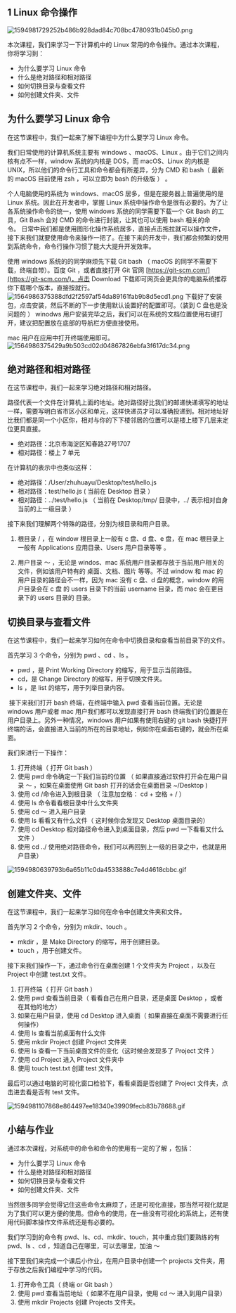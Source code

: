 ## 1  Linux 命令操作

![1594981729252b486b928dad84c708bc4780931b045b0.png](https://vip-assets.jiker.com/_for_plus_sub_project/2020/0827/admin/Je4RTcYLZ2IWrgyz1ySnbaA1WEJ0lSLjS7JmmOPk.png)

本次课程，我们来学习一下计算机中的 Linux 常用的命令操作。通过本次课程，你将学习到：

- 为什么要学习 Linux 命令
- 什么是绝对路径和相对路径
- 如何切换目录与查看文件
- 如何创建文件夹、文件

## 为什么要学习 Linux 命令
在这节课程中，我们一起来了解下编程中为什么要学习 Linux 命令。

我们日常使用的计算机系统主要有 windows 、macOS、Linux 。由于它们之间内核有点不一样，window 系统的内核是 DOS，而 macOS、Linux 的内核是 UNIX，所以他们的命令行工具和命令都会有所差异，分为 CMD 和 bash（ 最新的 macOS 目前使用 zsh ，可以立即为 bash 的升级版 ） 。

个人电脑使用的系统为 windows、macOS 居多，但是在服务器上普遍使用的是 Linux 系统。因此在开发者中，掌握 Linux 系统中操作命令是很有必要的。为了让各系统操作命令的统一，使用 windows 系统的同学需要下载一个 Git Bash 的工具，Git Bash 会对 CMD 的命令进行封装，让其也可以使用 bash 相关的命令。 日常中我们都是使用图形化操作系统居多，直接点击拖拉就可以操作文件，接下来我们就要使用命令来操作一把了。在接下来的开发中，我们都会频繁的使用到系统命令，命令行操作习惯了能大大提升开发效率。

使用 windows 系统的的同学麻烦先下载 Git bash （ macOS 的同学不需要下载，终端自带）。百度 Git ，或者直接打开 Git 官网 [https://git-scm.com/](https://git-scm.com/)，点击 Download 下载即可网页会更具你的电脑系统推荐你下载哪个版本，直接按就行。  ![1564986375388dfd2f2597af54da89161fab9b8d5ecd1.png](https://vip-assets.jiker.com/_for_plus_sub_project/2020/0827/admin/BvuvT3OjRHQ7YaC2e5ppfg4v8nwMzcJ5Q1Wfmq14.png) 下载好了安装包，点击安装，然后不断的下一步使用默认设置好的配置即可。（装到 C 盘也是没问题的 ） winodws 用户安装完毕之后，我们可以在系统的文档位置使用右键打开，建议把配置放在底部的导航栏方便直接使用。

mac 用户在应用中打开终端使用即可。  
![1564986375429a9b503cd02d04867826ebfa3f617dc34.png](https://vip-assets.jiker.com/_for_plus_sub_project/2020/0827/admin/5DJ6qDPcUwBxRU1yVNsn1KKdFUJLcZosnvZw6JZa.png)


## 绝对路径和相对路径
在这节课程中，我们一起来学习绝对路径和相对路径。

路径代表一个文件在计算机上面的地址。绝对路径好比我们的邮递快递填写的地址一样，需要写明白省市区小区和单元，这样快递员才可以准确投递到。相对地址好比我们都是同一个小区你，相对与你的下下楼邻居的位置可以是楼上楼下几层来定位更具直接。


- 绝对路径：北京市海淀区知春路27号1707
- 相对路径：楼上 7 单元

在计算机的表示中也类似这样：

- 绝对路径：/User/zhuhuayu/Desktop/test/hello.js
- 相对路径：test/hello.js ( 当前在 Desktop 目录 ）
- 相对路径：../test/hello.js （ 当前在 Desktop/tmp/ 目录中，../ 表示相对自身当前的上一级目录 ）

接下来我们理解两个特殊的路径，分别为根目录和用户目录。

1. 根目录 / ，在 window 根目录上一般有 c 盘、d 盘、e 盘，在 mac 根目录上一般有 Applications 应用目录、Users 用户目录等等 。

2. 用户目录 ～ ，无论是 windos、mac 系统用户目录都存放于当前用户相关的文件，例如该用户特有的 桌面、文档、图片 等等。不过 window 和 mac 的用户目录的路径会不一样，因为 mac 没有 c 盘、d 盘的概念，window 的用户目录会在 c 盘 的 users 目录下的当前 username 目录，而 mac 会在更目录下的 users 目录的 <username> 目录。


## 切换目录与查看文件
在这节课程中，我们一起来学习如何在命令中切换目录和查看当前目录下的文件。

首先学习 3 个命令，分别为 pwd 、cd 、ls 。

- pwd ，是 Print Working Directory 的缩写，用于显示当前路径。
- cd，是  Change Directory 的缩写，用于切换文件夹。
- ls ，是 list 的缩写，用于列举目录内容。

 接下来我们打开 bash 终端，在终端中输入 pwd 查看当前位置。无论是 windows 用户或者 mac 用户我们都可以发现直接打开 bash 终端我们的位置是在 用户目录上。另外一种情况，windows 用户如果有使用右键的 git bash 快捷打开终端的话，会直接进入当前的所在的目录地址，例如你在桌面右键的，就会所在桌面。

我们来进行一下操作：

1. 打开终端（ 打开 Git bash ）
2. 使用 pwd 命令确定一下我们当前的位置 （ 如果直接通过软件打开会在用户目录 ～ ，如果在桌面使用 Git bash 打开的话会在桌面目录 ~/Desktop )
3. 使用 cd /命令进入到根目录 （ 注意加空格： cd + 空格 + / ）
5. 使用 ls 命令看看根目录中什么文件夹
6. 使用 cd ～ 进入用户目录 
7. 使用 ls 看看又有什么文件（ 这时候你会发现又 Desktop 桌面目录的）
8. 使用 cd Desktop 相对路径命令进入到桌面目录，然后 pwd 一下看看又什么文件 ）
9. 使用 cd ../ 使用绝对路径命令，我们可以再回到上一级的目录之中，也就是用户目录）

![1594980639793b6a65b11c0da4533888c7e4d4618cbbc.gif](https://vip-assets.jiker.com/_for_plus_sub_project/2020/0827/admin/aakf3wY1ZzE6gui5bLOLhgcLk64T9rNvIMQNKhiw.gif)

## 创建文件夹、文件
在这节课程中，我们一起来学习如何在命令中创建文件夹和文件。

首先学习 2 个命令，分别为 mkdir、touch 。

- mkdir ，是 Make Directory  的缩写，用于创建目录。
- touch ，用于创建文件。

接下来我们操作一下，通过命令行在桌面创建 1 个文件夹为 Project ，以及在 Project 中创建 test.txt 文件。

1. 打开终端（ 打开 Git bash ）
2. 使用 pwd 查看当前目录（ 看看自己在用户目录，还是桌面  Desktop ，或者在其他的地方）
3. 如果在用户目录，使用 cd Desktop 进入桌面（ 如果直接在桌面不需要进行任何操作）
4. 使用 ls 查看当前桌面有什么文件
5. 使用 mkdir Project 创建 Project 文件夹
6. 使用 ls 查看一下当前桌面文件的变化（这时候会发现多了 Project 文件 ）
7. 使用 cd Project 进入 Project 文件夹中
8. 使用 touch test.txt 创建 test 文件。

最后可以通过电脑的可视化窗口检验下，看看桌面是否创建了  Project 文件夹，点击进去看是否有 test 文件。

![1594981107868e864497ee18340e39909fecb83b78688.gif](https://vip-assets.jiker.com/_for_plus_sub_project/2020/0827/admin/SdF5d8UsFBWWtHR2WKIVYA0ccCqGlGtdxuGYQu2o.gif)

## 小结与作业
通过本次课程，对系统中的命令和命令的使用有一定的了解 ，包括：

- 为什么要学习 Linux 命令
- 什么是绝对路径和相对路径
- 如何切换目录与查看文件
- 如何创建文件夹、文件

当然很多同学会觉得记住这些命令太麻烦了，还是可视化直接，那当然可视化就是为了我们可以更方便的使用。但命令的使用，在一些没有可视化的系统上，还有使用代码脚本操作文件系统还是有必要的。

我们学习到的命令有 pwd、ls、cd、mkdir、touch，其中重点我们要熟练的有 pwd、ls 、cd ，知道自己在哪里，可以去哪里，加油 ～

接下里我们来完成一个课后小作业，在用户目录中创建一个 projects 文件夹，用于存放之后我们编程中学习的代码。

1. 打开命令工具（ 终端 or Git bash ）
2. 使用 pwd 查看当前地址（ 如果不在用户目录，使用 cd ～ 进入到用户目录）
3. 使用 mkdir Projects 创建 Projects 文件夹。
